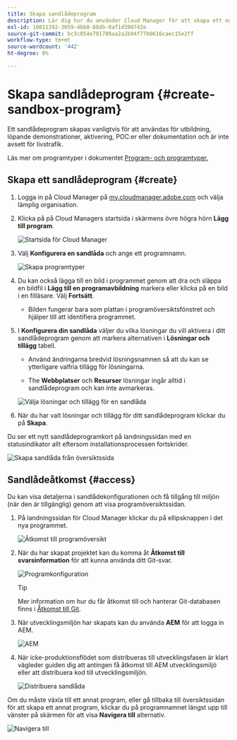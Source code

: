 ```yaml
---
title: Skapa sandlådeprogram
description: Lär dig hur du använder Cloud Manager för att skapa ett eget sandlådeprogram för utbildning, demo, POC eller andra icke-produktionssyften.
exl-id: 10011392-3059-4bb0-88db-0af1d390742e
source-git-commit: bc3c054e781789aa2a2b94f77b0616caec15e2ff
workflow-type: tm+mt
source-wordcount: '442'
ht-degree: 0%

---
```


# Skapa sandlådeprogram {#create-sandbox-program}

Ett sandlådeprogram skapas vanligtvis för att användas för utbildning, löpande demonstrationer, aktivering, POC:er eller dokumentation och är inte avsett för livstrafik.

Läs mer om programtyper i dokumentet [Program- och programtyper.](program-types.md)

## Skapa ett sandlådeprogram {#create}

1. Logga in på Cloud Manager på [my.cloudmanager.adobe.com](https://my.cloudmanager.adobe.com/) och välja lämplig organisation.

1. Klicka på på Cloud Managers startsida i skärmens övre högra hörn **Lägg till program**.

   ![Startsida för Cloud Manager](assets/cloud-manager-my-programs.png)

1. Välj **Konfigurera en sandlåda** och ange ett programnamn.

   ![Skapa programtyper](assets/create-sandbox.png)

1. Du kan också lägga till en bild i programmet genom att dra och släppa en bildfil i **Lägg till en programavbildning** markera eller klicka på en bild i en filläsare. Välj **Fortsätt**.

   * Bilden fungerar bara som plattan i programöversiktsfönstret och hjälper till att identifiera programmet.

1. I **Konfigurera din sandlåda** väljer du vilka lösningar du vill aktivera i ditt sandlådeprogram genom att markera alternativen i **Lösningar och tillägg** tabell.

   * Använd ändringarna bredvid lösningsnamnen så att du kan se ytterligare valfria tillägg för lösningarna.

   * The **Webbplatser** och **Resurser** lösningar ingår alltid i sandlådeprogram och kan inte avmarkeras.

   ![Välja lösningar och tillägg för en sandlåda](assets/sandbox-solutions-add-ons.png)

1. När du har valt lösningar och tillägg för ditt sandlådeprogram klickar du på **Skapa**.

Du ser ett nytt sandlådeprogramkort på landningssidan med en statusindikator allt eftersom installationsprocessen fortskrider.

![Skapa sandlåda från översiktssida](assets/sandbox-setup.png)

## Sandlådeåtkomst {#access}

Du kan visa detaljerna i sandlådekonfigurationen och få tillgång till miljön (när den är tillgänglig) genom att visa programöversiktssidan.

1. På landningssidan för Cloud Manager klickar du på ellipsknappen i det nya programmet.

   ![Åtkomst till programöversikt](assets/program-overview-sandbox.png)

1. När du har skapat projektet kan du komma åt **Åtkomst till svarsinformation** för att kunna använda ditt Git-svar.

   ![Programkonfiguration](assets/create-program4.png)

   >[!TIP]
   >
   >Mer information om hur du får åtkomst till och hanterar Git-databasen finns i [Åtkomst till Git](/help/implementing/cloud-manager/managing-code/accessing-repos.md).

1. När utvecklingsmiljön har skapats kan du använda **AEM** för att logga in AEM.

   ![AEM](assets/create-program-5.png)

1. När icke-produktionsflödet som distribueras till utvecklingsfasen är klart vägleder guiden dig att antingen få åtkomst till AEM utvecklingsmiljö eller att distribuera kod till utvecklingsmiljön.

   ![Distribuera sandlåda](assets/create-program-setup-deploy.png)

Om du måste växla till ett annat program, eller gå tillbaka till översiktssidan för att skapa ett annat program, klickar du på programnamnet längst upp till vänster på skärmen för att visa **Navigera till** alternativ.

![Navigera till](assets/create-program-a1.png)
